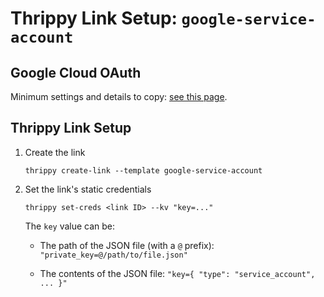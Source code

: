 # Thrippy Link Setup: `google-service-account`

## Google Cloud OAuth

Minimum settings and details to copy: [see this page](./gcp-oauth.md).

## Thrippy Link Setup

1. Create the link

   ```shell
   thrippy create-link --template google-service-account
   ```

2. Set the link's static credentials

   ```shell
   thrippy set-creds <link ID> --kv "key=..."
   ```

   The `key` value can be:

   - The path of the JSON file (with a `@` prefix): `"private_key=@/path/to/file.json"`

   - The contents of the JSON file: `"key={ "type": "service_account", ... }"`
